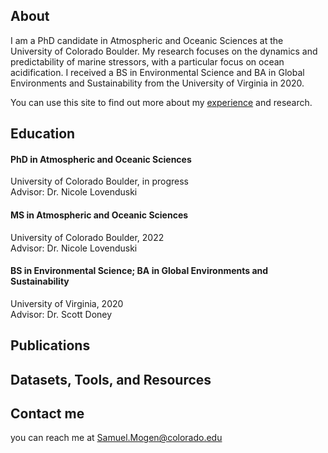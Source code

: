 ## About

I am a PhD candidate in Atmospheric and Oceanic Sciences at the University of Colorado Boulder. My research focuses on the dynamics and predictability of marine stressors, with a particular focus on ocean acidification. I received a BS in Environmental Science and BA in Global Environments and Sustainability from the University of Virginia in 2020. 

<!-- [Curriculum vitae](/assets/mogen_cv.pdf) (updated 21 April 2023) -->
You can use this site to find out more about my [experience](/_cv_page.html) and research.


## Education

#### PhD in Atmospheric and Oceanic Sciences
University of Colorado Boulder, in progress
<br>
Advisor: Dr. Nicole Lovenduski

#### MS in Atmospheric and Oceanic Sciences
University of Colorado Boulder, 2022
<br>
Advisor: Dr. Nicole Lovenduski

#### BS in Environmental Science; BA in Global Environments and Sustainability
University of Virginia, 2020
<br>
Advisor: Dr. Scott Doney


## Publications


## Datasets, Tools, and Resources

## Contact me
you can reach me at Samuel.Mogen@colorado.edu
